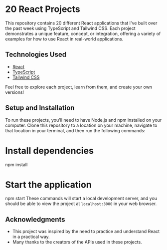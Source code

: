 # 20 React Projects

This repository contains 20 different React applications that I've built over the past week using TypeScript and Tailwind CSS. Each project demonstrates a unique feature, concept, or integration, offering a variety of examples for how to use React in real-world applications.

## Technologies Used

- [React](https://reactjs.org/)
- [TypeScript](https://www.typescriptlang.org/)
- [Tailwind CSS](https://tailwindcss.com/)

Feel free to explore each project, learn from them, and create your own versions!

## Setup and Installation

To run these projects, you'll need to have Node.js and npm installed on your computer. Clone this repository to a location on your machine, navigate to that location in your terminal, and then run the following commands:

# Install dependencies
npm install

# Start the application
npm start
These commands will start a local development server, and you should be able to view the project at `localhost:3000` in your web browser.

## Acknowledgments

- This project was inspired by the need to practice and understand React in a practical way.
- Many thanks to the creators of the APIs used in these projects.
